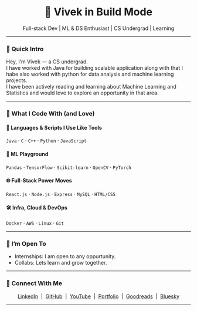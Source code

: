 
<h1 align="center">🚀 Vivek in Build Mode</h1>
<p align="center">Full-stack Dev | ML & DS Enthusiast | CS Undergrad | Learning</p>

---

### 🧠 Quick Intro

Hey, I’m Vivek — a CS undergrad.  
I have worked with Java for building scalable application along with that I habe also worked with python for data analysis and machine learning projects.  
I have been actively reading and learning about Machine Learning and Statistics and would love to explore an opportunity in that area.

---

### 🔨 What I Code With (and Love)

#### 🚧 Languages & Scripts I Use Like Tools
`Java` · `C` · `C++` · `Python` · `JavaScript`

#### 🧠 ML Playground
`Pandas` · `TensorFlow` · `Scikit-learn` · `OpenCV` · `PyTorch`

#### 🌐 Full-Stack Power Moves
`React.js` · `Node.js` · `Express` · `MySQL` · `HTML/CSS`

#### 🛠 Infra, Cloud & DevOps
`Docker` · `AWS` · `Linux` · `Git`

---

### 🤝 I’m Open To

- Internships: I am open to any oppurtunity.
- Collabs: Lets learn and grow together.

---

### 🔗 Connect With Me

<p align="center">
  <a href="https://www.linkedin.com/in/vivek-tripathi-4a42a1162/" target="_blank">LinkedIn</a> &nbsp;|&nbsp;
  <a href="https://github.com/vivektripathi-dev" target="_blank">GitHub</a> &nbsp;|&nbsp;
  <a href="https://www.youtube.com/@vivekIsLagging" target="_blank">YouTube</a> &nbsp;|&nbsp;
  <a href="https://www.vivektripathi.com" target="_blank">Portfolio</a> &nbsp;|&nbsp;
  <a href="https://www.goodreads.com/user/show/188641679-vivek-tripathi" target="_blank">Goodreads</a> &nbsp;|&nbsp;
  <a href="https://bsky.app/profile/vivektripathi.bsky.social" target="_blank">Bluesky</a>
</p>

---
